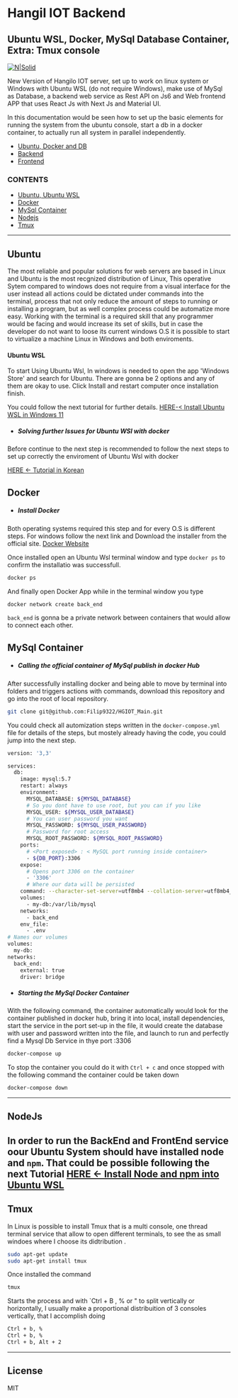 # Hangil IOT Backend
## Ubuntu WSL, Docker, MySql Database Container, Extra: Tmux console

[![N|Solid](https://static.wixstatic.com/media/f9f09b_0e2f9f82431f4ae694b39f6002acd35b~mv2.png/v1/crop/x_0,y_0,w_322,h_287/fill/w_47,h_42,al_c,q_85,usm_0.66_1.00_0.01,enc_auto/f9f09b_0e2f9f82431f4ae694b39f6002acd35b~mv2.png)](https://www.hangilhc.com/)

New Version of Hangilo IOT server, set up to work on linux system or Windows with Ubuntu WSL (do not require Windows), make use of MySql as Database, a backend web service as Rest API on Js6 and Web frontend APP that uses React Js with Next Js and Material UI.

In this documentation would be seen how to set up the basic elements for running the system from the ubuntu console, start a db in a docker container, to actually run all system in parallel independently.

- [Ubuntu, Docker and DB ](https://github.com/Filip9322/HGIOT_Main)
- [Backend](https://github.com/Filip9322/hgIOTBack)
- [Frontend](https://github.com/Filip9322/front-ReactHG-IOT)

### CONTENTS

- [Ubuntu, Ubuntu WSL](#Ubuntu)
- [Docker](#docker)
- [MySql Container](#mysqlContainer)
- [Nodejs](#Nodejs)
- [Tmux](#tmux)

---
## Ubuntu
The most reliable and popular solutions for web servers are based in Linux and Ubuntu is the most recgnized distribution of Linux, This operative Sytem compared to windows does not require from a visual interface for the user instead all actions could be dictated under commands into the terminal, process that not only reduce the amount of steps to running or installing a program, but as well complex process could be automatize more easy.
Working with the terminal is a required skill that any programmer would be facing and would increase its set of skills, but in case the developer do not want to loose its current windows O.S it is possible to start to virtualize a machine Linux in Windows and both enviroments.

#### Ubuntu WSL
To start Using Ubuntu Wsl, In windows is needed to open the app 'Windows Store' and search for Ubuntu. There are gonna be 2 options and any of them are okay to use.
Click Install and restart computer once installation finish.

You could follow the next tutorial for further details.
[HERE-< Install Ubuntu WSL in Windows 11](https://pureinfotech.com/install-wsl-windows-11/#install_wsl_app_msstore)

- ##### Solving further Issues for Ubuntu WSl with docker 

Before continue to the next step is recommended to follow the next steps to set up correctly the enviroment of Ubuntu Wsl with docker

[HERE <- Tutorial in Korean](https://teang1995.tistory.com/19)


## Docker
- ##### Install Docker

Both operating systems required this step and for every O.S is different steps. For windows follow the next link and Download the installer from the official site.
[Docker Website](https://docs.docker.com/desktop/install/windows-install/)

Once installed open an Ubuntu Wsl terminal window and type `docker ps` to confirm the installatio was successfull.
``` sh
docker ps
```` 
And finally open Docker App while in the terminal window you type 
```sh
docker network create back_end
```
`back_end` is gonna be a private network between containers that would allow to connect each other.

## MySql Container
- ##### Calling the official container of MySql publish in docker Hub

After successfully installing docker and being able to move by terminal into folders and triggers actions with commands, download this repository and go into the root of local repository.
```sh
git clone git@github.com:Filip9322/HGIOT_Main.git
```
You could check all automization steps written in the `docker-compose.yml` file for details of the steps, but mostely already having the code, you could jump into the next step.

```sh
version: '3,3'

services:
  db:
    image: mysql:5.7
    restart: always
    environment: 
      MYSQL_DATABASE: ${MYSQL_DATABASE}
      # So you dont have to use root, but you can if you like
      MYSQL_USER: ${MYSQL_USER_DATABASE}
      # You can user password you want
      MYSQL_PASSWORD: ${MYSQL_USER_PASSWORD}
      # Password for root access
      MYSQL_ROOT_PASSWORD: ${MYSQL_ROOT_PASSWORD}
    ports:
      # <Port exposed> : < MySQL port running inside container>
      - ${DB_PORT}:3306
    expose:
      # Opens port 3306 on the container
      - '3306'
      # Where our data will be persisted
    command: --character-set-server=utf8mb4 --collation-server=utf8mb4_unicode_ci
    volumes:
      - my-db:/var/lib/mysql
    networks:
      - back_end
    env_file:
      - .env
# Names our volumes
volumes:
  my-db:
networks:
  back_end:
    external: true
    driver: bridge
```

- ##### Starting the MySql Docker Container

With the following command, the container automatically would look for the container published in docker hub, bring it into local, install dependencies, start the service in the port set-up in the file, it would create the database with user and password written into the file, and launch to run and perfectly find a Mysql Db Service in thye port :3306
``` sh
docker-compose up
```
To stop the container you could do it with `Ctrl + c` and once stopped with the following command the container could be taken down 
``` sh
docker-compose down
```
---
## NodeJs
In order to run the BackEnd and FrontEnd service oour Ubuntu System should have installed node and `npm`.
That could be possible following the next Tutorial
[HERE <- Install Node and npm into Ubuntu WSL](https://medium.com/@lucaskay/install-node-and-npm-using-nvm-in-mac-or-linux-ubuntu-f0c85153e173)
---
## Tmux
In Linux is possible to install Tmux that is a multi console, one thread terminal service that allow to open different terminals, to see the as small windoes where I choose its didtribution .
```sh
sudo apt-get update
sudo apt-get install tmux
```
Once installed the command 
```sh
tmux
```
Starts the process and with `Ctrl + B , % or " to split vertically or horizontally, I usually make a proportional distribuition of 3 consoles vertically, that I accomplish doing
```sh
Ctrl + b, %
Ctrl + b, %
Ctrl + b, Alt + 2
```

---

## License

MIT


